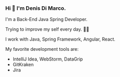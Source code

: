 ### Hi 👋 I'm Denis Di Marco. 


I'm a Back-End Java Spring Developer.


Trying to improve my self every day. 💪🏼

I work with Java, Spring Framework, Angular, React. 

My favorite development tools are: 
  - IntelliJ Idea, WebStorm, DataGrip
  - GitKraken
  - Jira
       

<!--
**denisdimarco/denisdimarco** is a ✨ _special_ ✨ repository because its `README.md` (this file) appears on your GitHub profile.

Here are some ideas to get you started:

- 🔭 I’m currently working on ...
- 🌱 I’m currently learning ...
- 👯 I’m looking to collaborate on ...
- 🤔 I’m looking for help with ...
- 💬 Ask me about ...
- 📫 How to reach me: ...
- 😄 Pronouns: ...
- ⚡ Fun fact: ...
-->
